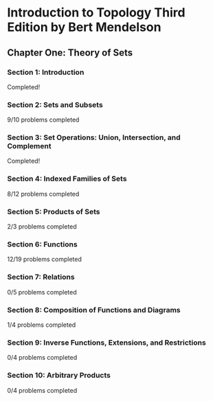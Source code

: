 # Introduction to Topology Third Edition by Bert Mendelson
## Chapter One: Theory of Sets

### Section 1: Introduction
Completed!

### Section 2: Sets and Subsets
9/10 problems completed

### Section 3: Set Operations: Union, Intersection, and Complement
Completed!

### Section 4: Indexed Families of Sets
8/12 problems completed

### Section 5: Products of Sets
2/3 problems completed

### Section 6: Functions
12/19 problems completed

### Section 7: Relations
0/5 problems completed

### Section 8: Composition of Functions and Diagrams
1/4 problems completed

### Section 9: Inverse Functions, Extensions, and Restrictions
0/4 problems completed

### Section 10: Arbitrary Products
0/4 problems completed

